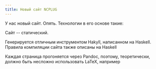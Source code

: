 ```yaml
---
title: Новый сайт NCPLUG
---
```


У нас новый сайт. Опять. Технологии в его основе такие:

<!--more-->

Сайт -- статический.

Генерируется отличным инструментом Hakyll, написанном на Haskell. Правила компиляции сайта также описаны на Haskell

Каждая страница прогоняется через Pandoc, поэтому, теоретически, должно быть несложно использовать LaTeX, например